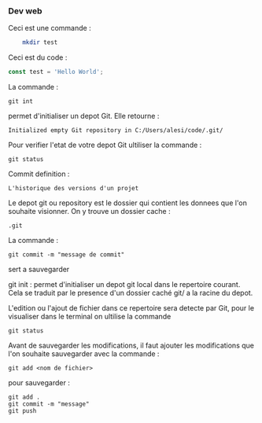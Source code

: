 ### Dev web

Ceci est une commande :
``` bash
    mkdir test
```

Ceci est du code :
``` javascript
const test = 'Hello World';
``` 

La commande :
```
git int
```
permet d'initialiser un depot Git. Elle retourne :
```
Initialized empty Git repository in C:/Users/alesi/code/.git/
```

Pour verifier l'etat de votre depot Git ultiliser la commande :
```
git status
```

Commit definition : 
```
L'historique des versions d'un projet
```

Le depot git ou repository est le dossier qui contient les donnees que l'on souhaite visionner. On y trouve un dossier cache :
```
.git
```

La commande :
```
git commit -m "message de commit"
```
sert a sauvegarder

git init : permet d'initialiser un depot git local dans le repertoire courant. Cela se traduit par le presence d'un dossier caché git/ a la racine du depot.

L'edition ou l'ajout de fichier dans ce repertoire sera detecte par Git, pour le visualiser dans le terminal on ultilise la commande 
```
git status
```

Avant de sauvegarder les modifications, il faut ajouter les modifications que l'on souhaite sauvegarder avec la commande :
```
git add <nom de fichier>
```
pour sauvegarder :
```
git add .
git commit -m "message"
git push
```
